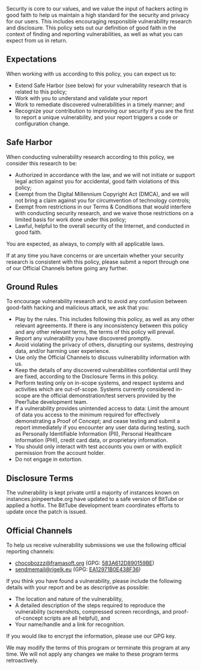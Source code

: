 Security is core to our values, and we value the input of hackers acting in good faith to help us maintain a high standard for the security and privacy for our users. This includes encouraging responsible vulnerability research and disclosure. This policy sets out our definition of good faith in the context of finding and reporting vulnerabilities, as well as what you can expect from us in return.

## Expectations

When working with us according to this policy, you can expect us to:
- Extend Safe Harbor (see below) for your vulnerability research that is related to this policy;
- Work with you to understand and validate your report
- Work to remediate discovered vulnerabilities in a timely manner; and
- Recognize your contribution to improving our security if you are the first to report a unique vulnerability, and your report triggers a code or configuration change.

## Safe Harbor

When conducting vulnerability research according to this policy, we consider this research to be:
- Authorized in accordance with the law, and we will not initiate or support legal action against you for accidental, good faith violations of this policy;
- Exempt from the Digital Millennium Copyright Act (DMCA), and we will not bring a claim against you for circumvention of technology controls;
- Exempt from restrictions in our Terms & Conditions that would interfere with conducting security research, and we waive those restrictions on a limited basis for work done under this policy;
- Lawful, helpful to the overall security of the Internet, and conducted in good faith.

You are expected, as always, to comply with all applicable laws.

If at any time you have concerns or are uncertain whether your security research is consistent with this policy, please submit a report through one of our Official Channels before going any further.

## Ground Rules

To encourage vulnerability research and to avoid any confusion between good-faith hacking and malicious attack, we ask that you:
- Play by the rules. This includes following this policy, as well as any other relevant agreements. If there is any inconsistency between this policy and any other relevant terms, the terms of this policy will prevail.
- Report any vulnerability you have discovered promptly.
- Avoid violating the privacy of others, disrupting our systems, destroying data, and/or harming user experience.
- Use only the Official Channels to discuss vulnerability information with us.
- Keep the details of any discovered vulnerabilities confidential until they are fixed, according to the Disclosure Terms in this policy.
- Perform testing only on in-scope systems, and respect systems and activities which are out-of-scope. Systems currently considered in-scope are the official demonstration/test servers provided by the PeerTube development team.
- If a vulnerability provides unintended access to data: Limit the amount of data you access to the minimum required for effectively demonstrating a Proof of Concept; and cease testing and submit a report immediately if you encounter any user data during testing, such as Personally Identifiable Information (PII), Personal Healthcare Information (PHI), credit card data, or proprietary information.
- You should only interact with test accounts you own or with explicit permission from the account holder.
- Do not engage in extortion.

## Disclosure Terms
[comment]: <> (question , joinpeertube)
The vulnerability is kept private until a majority of instances known on instances.joinpeertube.org have updated to a safe version of BitTube or applied a hotfix. The BitTube development team coordinates efforts to update once the patch is issued.

## Official Channels

To help us receive vulnerability submissions we use the following official reporting channels:
- chocobozzz@framasoft.org (GPG: [583A612D890159BE](https://keybase.io/chocobozzz/pgp_keys.asc?fingerprint=c44aad638367912ca93edd57583a612d890159be))
- sendmemail@rigelk.eu (GPG: [EA12971B0E438F36](https://api.github.com/users/rigelk/gpg_keys))

If you think you have found a vulnerability, please include the following details with your report and be as descriptive as possible:
- The location and nature of the vulnerability,
- A detailed description of the steps required to reproduce the vulnerability (screenshots, compressed screen recordings, and proof-of-concept scripts are all helpful), and
- Your name/handle and a link for recognition.

If you would like to encrypt the information, please use our GPG key.

We may modify the terms of this program or terminate this program at any time. We will not apply any changes we make to these program terms retroactively.
